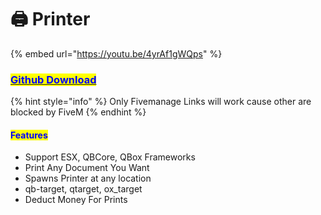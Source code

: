 # 🖨️ Printer

{% embed url="https://youtu.be/4yrAf1gWQps" %}

### [<mark style="color:blue;">Github Download</mark>](https://github.com/pulsepk/pl_printer)

{% hint style="info" %}
Only Fivemanage Links will work cause other are blocked by FiveM
{% endhint %}



#### <mark style="color:blue;">Features</mark>

* Support ESX, QBCore, QBox Frameworks
* Print Any Document You Want
* Spawns Printer at any location
* qb-target, qtarget, ox\_target
* Deduct Money For Prints

